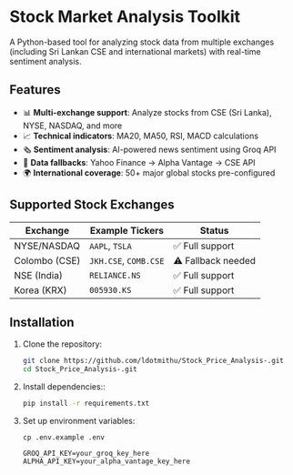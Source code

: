 # Stock Market Analysis Toolkit

A Python-based tool for analyzing stock data from multiple exchanges (including Sri Lankan CSE and international markets) with real-time sentiment analysis.

## Features

- 📊 **Multi-exchange support**: Analyze stocks from CSE (Sri Lanka), NYSE, NASDAQ, and more
- 📈 **Technical indicators**: MA20, MA50, RSI, MACD calculations
- 🗞️ **Sentiment analysis**: AI-powered news sentiment using Groq API
- 🔄 **Data fallbacks**: Yahoo Finance → Alpha Vantage → CSE API
- 🌍 **International coverage**: 50+ major global stocks pre-configured

## Supported Stock Exchanges

| Exchange       | Example Tickers       | Status       |
|----------------|-----------------------|--------------|
| NYSE/NASDAQ    | `AAPL`, `TSLA`        | ✅ Full support |
| Colombo (CSE)  | `JKH.CSE`, `COMB.CSE` | ⚠️ Fallback needed |
| NSE (India)    | `RELIANCE.NS`         | ✅ Full support |
| Korea (KRX)    | `005930.KS`           | ✅ Full support |

## Installation

1. Clone the repository:
   ```bash
   git clone https://github.com/ldotmithu/Stock_Price_Analysis-.git
   cd Stock_Price_Analysis-.git
   ```

2. Install dependencies::
   ```bash
   pip install -r requirements.txt   
   ```

3. Set up environment variables:
   ```.env
   cp .env.example .env 

   GROQ_API_KEY=your_groq_key_here
   ALPHA_API_KEY=your_alpha_vantage_key_here
   ```    